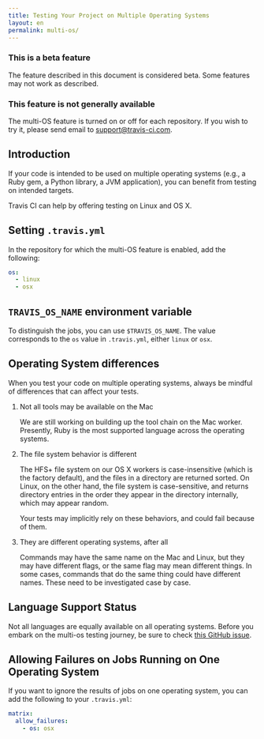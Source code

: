```yaml
---
title: Testing Your Project on Multiple Operating Systems
layout: en
permalink: multi-os/
---
```


### This is a beta feature
The feature described in this document is considered beta.
Some features may not work as described.

### This feature is not generally available
The multi-OS feature is turned on or off for each repository.
If you wish to try it, please send email to [support@travis-ci.com](mailto:support@travis-ci.com).

## Introduction
If your code is intended to be used on multiple operating systems
(e.g., a Ruby gem, a Python library, a JVM application),
you can benefit from testing on intended targets.

Travis CI can help by offering testing on Linux and OS X.

## Setting `.travis.yml`
In the repository for which the multi-OS feature is enabled,
add the following:

```yaml
os:
  - linux
  - osx
```

## `TRAVIS_OS_NAME` environment variable
To distinguish the jobs, you can use `$TRAVIS_OS_NAME`.
The value corresponds to the `os` value in `.travis.yml`,
either `linux` or `osx`.

## Operating System differences
When you test your code on multiple operating systems, always be mindful of differences
that can affect your tests.

1. Not all tools may be available on the Mac

	We are still working on building up the tool chain on the Mac worker.
	Presently, Ruby is the most supported language across the operating systems.

1. The file system behavior is different

	The HFS+ file system on our OS X workers is case-insensitive (which is the factory default),
	and the files in a directory are returned sorted.
	On Linux, on the other hand, the file system is case-sensitive, and returns directory entries in
	the order they appear in the directory internally, which may appear random.

	Your tests may implicitly rely on these behaviors, and could fail because of them.

1. They are different operating systems, after all

	Commands may have the same name on the Mac and Linux, but they may have different flags,
	or the same flag may mean different things.
	In some cases, commands that do the same thing could have different names.
	These need to be investigated case by case.

## Language Support Status
Not all languages are equally available on all operating systems.
Before you embark on the multi-os testing journey, be sure to check
[this GitHub issue](https://github.com/travis-ci/travis-ci/issues/2320).

## Allowing Failures on Jobs Running on One Operating System
If you want to ignore the results of jobs on one operating system, you can add the following
to your `.travis.yml`:

```yaml
matrix:
  allow_failures:
    - os: osx
```
